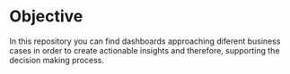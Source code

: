 # Objective
In this repository you can find dashboards approaching diferent business cases in order to create actionable insights and therefore, supporting the decision making process.